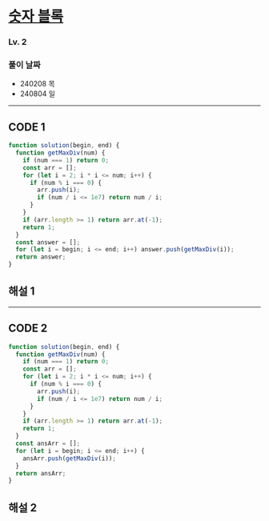 # [숫자 블록](https://school.programmers.co.kr/learn/courses/30/lessons/12923)

### Lv. 2

### 풀이 날짜

- 240208 목
- 240804 일

---

## CODE 1

```javascript
function solution(begin, end) {
  function getMaxDiv(num) {
    if (num === 1) return 0;
    const arr = [];
    for (let i = 2; i * i <= num; i++) {
      if (num % i === 0) {
        arr.push(i);
        if (num / i <= 1e7) return num / i;
      }
    }
    if (arr.length >= 1) return arr.at(-1);
    return 1;
  }
  const answer = [];
  for (let i = begin; i <= end; i++) answer.push(getMaxDiv(i));
  return answer;
}
```

## 해설 1

---

## CODE 2

```javascript
function solution(begin, end) {
  function getMaxDiv(num) {
    if (num === 1) return 0;
    const arr = [];
    for (let i = 2; i * i <= num; i++) {
      if (num % i === 0) {
        arr.push(i);
        if (num / i <= 1e7) return num / i;
      }
    }
    if (arr.length >= 1) return arr.at(-1);
    return 1;
  }
  const ansArr = [];
  for (let i = begin; i <= end; i++) {
    ansArr.push(getMaxDiv(i));
  }
  return ansArr;
}
```

## 해설 2
